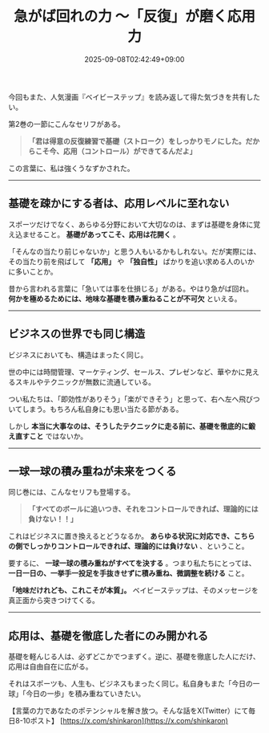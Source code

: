 ﻿---
title: "急がば回れの力 ～「反復」が磨く応用力"
date: 2025-09-08T02:42:49+09:00
draft: false
---

今回もまた、人気漫画『ベイビーステップ』を読み返して得た気づきを共有したい。

第2巻の一節にこんなセリフがある。

> **「君は得意の反復練習で基礎（ストローク）をしっかりモノにした。だからこそ今、応用（コントロール）ができてるんだよ」**

この言葉に、私は強くうなずかされた。



---



## 基礎を疎かにする者は、応用レベルに至れない

スポーツだけでなく、あらゆる分野において大切なのは、まずは基礎を身体に覚え込ませること。 **基礎があってこそ、応用は花開く** 。

「そんなの当たり前じゃないか」と思う人もいるかもしれない。だが実際には、その当たり前を飛ばして **「応用」** や **「独自性」** ばかりを追い求める人のいかに多いことか。

昔から言われる言葉に「急いては事を仕損じる」がある。やはり急がば回れ。 **何かを極めるためには、地味な基礎を積み重ねることが不可欠** といえる。



---



## ビジネスの世界でも同じ構造

ビジネスにおいても、構造はまったく同じ。

世の中には時間管理、マーケティング、セールス、プレゼンなど、華やかに見えるスキルやテクニックが無数に流通している。

つい私たちは、「即効性がありそう」「楽ができそう」と思って、右へ左へ飛びついてしまう。もちろん私自身にも思い当たる節がある。

しかし **本当に大事なのは、そうしたテクニックに走る前に、基礎を徹底的に鍛え直すこと** ではないか。



---



## 一球一球の積み重ねが未来をつくる

同じ巻には、こんなセリフも登場する。

> **「すべてのボールに追いつき、それをコントロールできれば、理論的には負けない！！」**

これはビジネスに置き換えるとどうなるか。 **あらゆる状況に対応でき、こちらの側でしっかりコントロールできれば、理論的には負けない** 、ということ。

要するに、 **一球一球の積み重ねがすべてを決する** 。つまり私たちにとっては、 **一日一日の、一挙手一投足を手抜きせずに積み重ね、微調整を続ける** こと。

**「地味だけれども、これこそが本質」。** 
ベイビーステップは、そのメッセージを真正面から突きつけてくる。



---



## 応用は、基礎を徹底した者にのみ開かれる

基礎を軽んじる人は、必ずどこかでつまずく。逆に、基礎を徹底した人にだけ、応用は自由自在に広がる。

それはスポーツも、人生も、ビジネスもまったく同じ。私自身もまた「今日の一球」「今日の一歩」を積み重ねていきたい。

【言葉の力であなたのポテンシャルを解き放つ。そんな話をX(Twitter）にて毎日8-10ポスト】
[https://x.com/shinkaron](https://x.com/shinkaron)